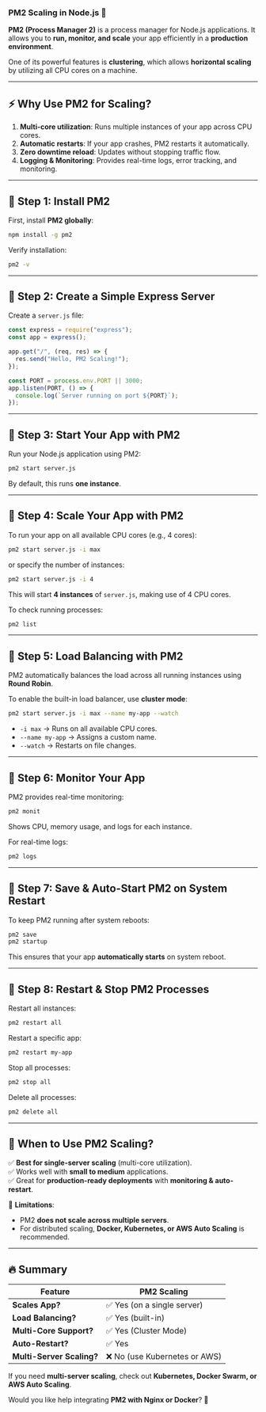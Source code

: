 ### **PM2 Scaling in Node.js** 🚀  
**PM2 (Process Manager 2)** is a process manager for Node.js applications. It allows you to **run, monitor, and scale** your app efficiently in a **production environment**.

One of its powerful features is **clustering**, which allows **horizontal scaling** by utilizing all CPU cores on a machine.

---

## **⚡ Why Use PM2 for Scaling?**
1. **Multi-core utilization**: Runs multiple instances of your app across CPU cores.  
2. **Automatic restarts**: If your app crashes, PM2 restarts it automatically.  
3. **Zero downtime reload**: Updates without stopping traffic flow.  
4. **Logging & Monitoring**: Provides real-time logs, error tracking, and monitoring.

---

## **📌 Step 1: Install PM2**
First, install **PM2 globally**:
```sh
npm install -g pm2
```

Verify installation:
```sh
pm2 -v
```

---

## **📌 Step 2: Create a Simple Express Server**
Create a `server.js` file:

```javascript
const express = require("express");
const app = express();

app.get("/", (req, res) => {
  res.send("Hello, PM2 Scaling!");
});

const PORT = process.env.PORT || 3000;
app.listen(PORT, () => {
  console.log(`Server running on port ${PORT}`);
});
```

---

## **📌 Step 3: Start Your App with PM2**
Run your Node.js application using PM2:

```sh
pm2 start server.js
```
By default, this runs **one instance**.

---

## **📌 Step 4: Scale Your App with PM2**
To run your app on all available CPU cores (e.g., 4 cores):
```sh
pm2 start server.js -i max
```
or specify the number of instances:
```sh
pm2 start server.js -i 4
```
This will start **4 instances** of `server.js`, making use of 4 CPU cores.

To check running processes:
```sh
pm2 list
```

---

## **📌 Step 5: Load Balancing with PM2**
PM2 automatically balances the load across all running instances using **Round Robin**.

To enable the built-in load balancer, use **cluster mode**:
```sh
pm2 start server.js -i max --name my-app --watch
```
- `-i max` → Runs on all available CPU cores.
- `--name my-app` → Assigns a custom name.
- `--watch` → Restarts on file changes.

---

## **📌 Step 6: Monitor Your App**
PM2 provides real-time monitoring:
```sh
pm2 monit
```
Shows CPU, memory usage, and logs for each instance.

For real-time logs:
```sh
pm2 logs
```

---

## **📌 Step 7: Save & Auto-Start PM2 on System Restart**
To keep PM2 running after system reboots:
```sh
pm2 save
pm2 startup
```
This ensures that your app **automatically starts** on system reboot.

---

## **📌 Step 8: Restart & Stop PM2 Processes**
Restart all instances:
```sh
pm2 restart all
```

Restart a specific app:
```sh
pm2 restart my-app
```

Stop all processes:
```sh
pm2 stop all
```

Delete all processes:
```sh
pm2 delete all
```

---

## **📌 When to Use PM2 Scaling?**
✅ **Best for single-server scaling** (multi-core utilization).  
✅ Works well with **small to medium** applications.  
✅ Great for **production-ready deployments** with **monitoring & auto-restart**.

🚨 **Limitations**:
- PM2 **does not scale across multiple servers**.
- For distributed scaling, **Docker, Kubernetes, or AWS Auto Scaling** is recommended.

---

## **🔥 Summary**
| Feature        | PM2 Scaling |
|---------------|------------|
| **Scales App?** | ✅ Yes (on a single server) |
| **Load Balancing?** | ✅ Yes (built-in) |
| **Multi-Core Support?** | ✅ Yes (Cluster Mode) |
| **Auto-Restart?** | ✅ Yes |
| **Multi-Server Scaling?** | ❌ No (use Kubernetes or AWS) |

If you need **multi-server scaling**, check out **Kubernetes, Docker Swarm, or AWS Auto Scaling**.

Would you like help integrating **PM2 with Nginx or Docker**? 🚀